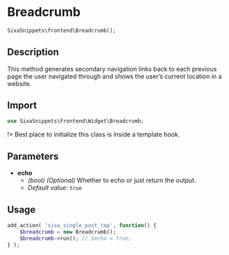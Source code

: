 # Breadcrumb

```php
SixaSnippets\frontend\Breadcrumb();
```

## Description

This method generates secondary navigation links back to each previous page the user navigated through and shows the user’s current location in a website.

## Import

```php 
use SixaSnippets\Frontend\Widget\Breadcrumb;
```

!> Best place to initialize this class is inside a template hook.

## Parameters

- **echo**
    - *(bool) (Optional)* Whether to echo or just return the output.
    - *Default value: `true`*

## Usage

```php
add_action( 'sixa_single_post_top', function() {
	$breadcrumb = new Breadcrumb();
	$breadcrumb->run(); // $echo = true;
} );
```